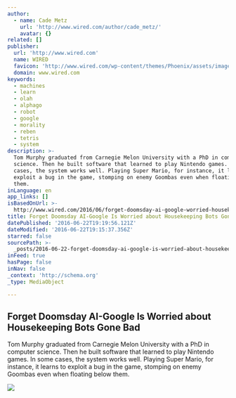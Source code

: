 ```yaml
---
author:
  - name: Cade Metz
    url: 'http://www.wired.com/author/cade_metz/'
    avatar: {}
related: []
publisher:
  url: 'http://www.wired.com'
  name: WIRED
  favicon: 'http://www.wired.com/wp-content/themes/Phoenix/assets/images/favicon.ico'
  domain: www.wired.com
keywords:
  - machines
  - learn
  - olah
  - alphago
  - robot
  - google
  - morality
  - reben
  - tetris
  - system
description: >-
  Tom Murphy graduated from Carnegie Melon University with a PhD in computer
  science. Then he built software that learned to play Nintendo games. In some
  cases, the system works well. Playing Super Mario, for instance, it learns to
  exploit a bug in the game, stomping on enemy Goombas even when floating below
  them.
inLanguage: en
app_links: []
isBasedOnUrl: >-
  http://www.wired.com/2016/06/forget-doomsday-ai-google-worried-housekeeping-bots-gone-bad/
title: Forget Doomsday AI-Google Is Worried about Housekeeping Bots Gone Bad
datePublished: '2016-06-22T19:19:56.121Z'
dateModified: '2016-06-22T19:15:37.356Z'
starred: false
sourcePath: >-
  _posts/2016-06-22-forget-doomsday-ai-google-is-worried-about-housekeeping-bots.md
inFeed: true
hasPage: false
inNav: false
_context: 'http://schema.org'
_type: MediaObject

---
```

<article style=""><h1>Forget Doomsday AI-Google Is Worried about Housekeeping Bots Gone Bad</h1><p>Tom Murphy graduated from Carnegie Melon University with a PhD in computer science. Then he built software that learned to play Nintendo games. In some cases, the system works well. Playing Super Mario, for instance, it learns to exploit a bug in the game, stomping on enemy Goombas even when floating below them.</p><img src="http://www.wired.com/wp-content/uploads/2016/06/GettyImages-497452707-f-1200x630.jpg" /></article>